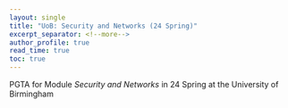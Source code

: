 ```yaml
---
layout: single
title: "UoB: Security and Networks (24 Spring)"
excerpt_separator: <!--more-->
author_profile: true
read_time: true
toc: true
---
```


PGTA for Module *Security and Networks* in 24 Spring at the University of Birmingham

<!--more-->
